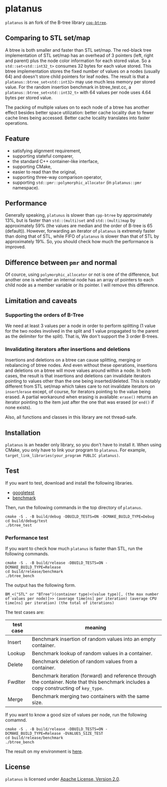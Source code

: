 # platanus
`platanus` is an fork of the B-tree library [`cpp-btree`](https://code.google.com/archive/p/cpp-btree/).


## Comparing to STL set/map
A btree is both smaller and faster than STL set/map.
The red-black tree implementation of STL set/map has an overhead of 3 pointers (left, right and parent) plus the node color information for each stored value.
So a `std::set<std::int32_t>` consumes 32 bytes for each value stored.
This btree implementation stores the fixed number of values on a nodes (usually 64) and doesn't store child
pointers for leaf nodes.
The result is that a `platanus::btree_set<std::int32>` may use much less memory per stored value.
For the random insertion benchmark in btree_test.cc, a `platanus::btree_set<std::int32_t>` with 64 values per node uses 4.64 bytes per stored value.

The packing of multiple values on to each node of a btree has another effect besides better space utilization: better cache locality due to fewer cache lines being accessed.
Better cache locality translates into faster operations.


## Feature
* satisfying alignment requirement,
* supporting stateful comparer,
* the standard C++ container-like interface,
* supporting CMake,
* easier to read than the original,
* supporting three-way comparison operator,
* supporting `std::pmr::polymorphic_allocator` (in `platanus::pmr` namespace).


## Performance
Generally speaking, `platunus` is slower than `cpp-btree` by approximately 13%, but is faster than `std::(multi)set` and `std::(multi)map` by approximately 59% (the values are median and the order of B-tree is 65 (default)).
However, forwarding an iterator of `platanus` is extremely faster than doing that of STL, while FIFO of `platanus` is slower than that of STL by approximately 19%.
So, you should check how much the performance is improved.


## Difference between `pmr` and normal
Of cource, using `polymorphic_allocator` or not is one of the difference, but another one is whether an internal node has an array of pointers to each child node as a member variable or its pointer.
I will remove this difference.


## Limitation and caveats
### Supporting the orders of B-Tree
We need at least 3 values per a node in order to perform splitting (1 value for the two nodes involved in the split and 1 value propagated to the parent as the delimiter for the split). That is, We don't support the 3 order B-trees.

### Invalidating iterators after insertions and deletions
Insertions and deletions on a btree can cause splitting, merging or rebalancing of btree nodes.
And even without these operations, insertions and deletions on a btree will move values around within a node.
In both cases, the result is that insertions and deletions can invalidate iterators pointing to values other than the one being inserted/deleted.
This is notably different from STL set/map which takes care to not invalidate iterators on `insert`/`erase` except, of course, for iterators pointing to the value being erased.
A partial workaround when erasing is available: `erase()` returns an iterator pointing to the item just after the one that was erased (or `end()` if none exists).

Also, all functions and classes in this library are not thread-safe.


## Installation
`platanus` is an header only library, so you don't have to install it.
When using CMake, you only have to link your program to `platanus`.
For example, `target_link_libraries(your_program PUBLIC platanus)`.


## Test
If you want to test, download and install the following libraries.

- [googletest](https://github.com/google/googletest)
- [benchmark](https://github.com/google/benchmark)

Then, run the following commands in the top directory of `platanus`.
```
cmake -S . -B build/debug -DBUILD_TESTS=ON -DCMAKE_BUILD_TYPE=Debug
cd build/debug/test
./btree_test
```

### Performance test
If you want to check how much `platanus` is faster than STL, run the following commands.

```
cmake -S . -B build/release -DBUILD_TESTS=ON -DCMAKE_BUILD_TYPE=Release
cd build/release/benchmark
./btree_bench
```

The output has the following form.

```
BM_<("STL" or "BTree")(container type)<(value type)[, (the max number of values per node)]>> (average time[ns] per iteration) (average CPU time[ns] per iteration) (the total of iterations)
```

The test cases are:

| test case | meaning |
| --- | --- |
| Insert | Benchmark insertion of random values into an empty container. |
| Lookup | Benchmark lookup of random values in a container. |
| Delete | Benchmark deletion of random values from a container. |
| FwdIter | Benchmark iteration (forward) and reference through the container. Note that this benchmark includes a copy constructing of `key_type`. |
| Merge | Benchmark merging two containers with the same size. |

If you want to know a good size of values per node, run the following comamnd.

```
cmake -S . -B build/release -DBUILD_TESTS=ON -DCMAKE_BUILD_TYPE=Release -DVALUES_SIZE_TEST
cd build/release/benchmark
./btree_bench
```

The result on my environment is [here](./benchmark_result.txt).


## License
`platanus` is licensed under [Apache License, Version 2.0](https://www.apache.org/licenses/LICENSE-2.0.txt).
